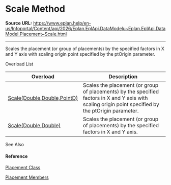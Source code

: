 # Scale Method

**Source URL:** https://www.eplan.help/en-us/Infoportal/Content/api/2026/Eplan.EplApi.DataModelu~Eplan.EplApi.DataModel.Placement~Scale.html

---

Scales the placement (or group of placements) by the specified factors in X and Y axis with scaling origin point specified by the ptOrigin parameter.

Overload List

| Overload | Description |
| --- | --- |
| [Scale(Double,Double,PointD)](Eplan.EplApi.DataModelu~Eplan.EplApi.DataModel.Placement~Scale(Double,Double,PointD).html) | Scales the placement (or group of placements) by the specified factors in X and Y axis with scaling origin point specified by the ptOrigin parameter. |
| [Scale(Double,Double)](Eplan.EplApi.DataModelu~Eplan.EplApi.DataModel.Placement~Scale(Double,Double).html) | Scales the placement (or group of placements) by the specified factors in X and Y axis. |



See Also

#### Reference

[Placement Class](Eplan.EplApi.DataModelu~Eplan.EplApi.DataModel.Placement.html)
  
[Placement Members](Eplan.EplApi.DataModelu~Eplan.EplApi.DataModel.Placement_members.html)